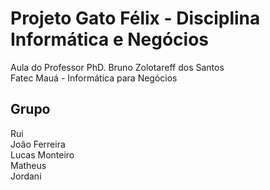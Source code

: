 # Projeto Gato Félix - Disciplina Informática e Negócios
Aula do Professor PhD. Bruno Zolotareff dos Santos <br> 
Fatec Mauá - Informática para Negócios


## Grupo
Rui <br>
João Ferreira <br>
Lucas Monteiro <br>
Matheus <br>
Jordani <br>
